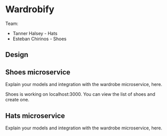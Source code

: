 # Wardrobify

Team:

* Tanner Halsey - Hats
* Esteban Chirinos - Shoes

## Design

## Shoes microservice

Explain your models and integration with the wardrobe
microservice, here.

Shoes is working on localhost:3000. You can view the list of shoes and create one.

## Hats microservice

Explain your models and integration with the wardrobe
microservice, here.
